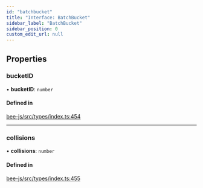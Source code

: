 ```yaml
---
id: "batchbucket"
title: "Interface: BatchBucket"
sidebar_label: "BatchBucket"
sidebar_position: 0
custom_edit_url: null
---
```


## Properties

### bucketID

• **bucketID**: `number`

#### Defined in

[bee-js/src/types/index.ts:454](https://github.com/ethersphere/bee-js/blob/ae6a776/src/types/index.ts#L454)

___

### collisions

• **collisions**: `number`

#### Defined in

[bee-js/src/types/index.ts:455](https://github.com/ethersphere/bee-js/blob/ae6a776/src/types/index.ts#L455)
